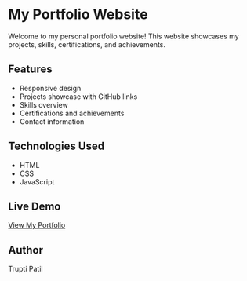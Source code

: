 # My Portfolio Website

Welcome to my personal portfolio website! This website showcases my projects, skills, certifications, and achievements.

## Features
- Responsive design
- Projects showcase with GitHub links
- Skills overview
- Certifications and achievements
- Contact information

## Technologies Used
- HTML
- CSS
- JavaScript

## Live Demo
[View My Portfolio](https://your-username.github.io/portfolio-website/)

## Author
Trupti Patil
